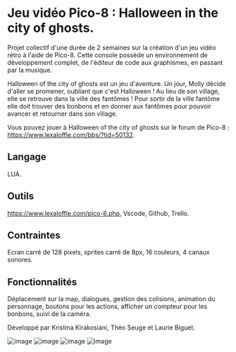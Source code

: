 # Jeu vidéo Pico-8 : Halloween in the city of ghosts.

Projet collectif d'une durée de 2 semaines sur la création d'un jeu vidéo rétro à l'aide de Pico-8.
Cette console possède un environnement de développement complet, de l'éditeur de code aux graphismes, en passant par la musique.

Halloween of the city of ghosts est un jeu d'aventure. Un jour, Molly décide d'aller se promener, oubliant que c'est Halloween ! Au lieu de son village, elle se retrouve dans la ville des fantômes ! Pour sortir de la ville fantôme elle doit trouver des bonbons et en donner aux fantômes pour pouvoir avancer et retourner dans son village.  

Vous pouvez jouer à Halloween of the city of ghosts sur le forum de Pico-8 : https://www.lexaloffle.com/bbs/?tid=50132.
  
## Langage
LUA.  

## Outils  
https://www.lexaloffle.com/pico-8.php, Vscode, Github, Trello.  

## Contraintes  
Ecran carré de 128 pixels, sprites carré de 8px, 16 couleurs, 4 canaux sonores.  

## Fonctionnalités  
Déplacement sur la map, dialogues, gestion des colisions, animation du personnage, boutons pour les actions, afficher un compteur pour les bonbons, suivi de la caméra.    

Développé par Kristina Kirakosiani, Théo Seuge et Laurie Biguet.  

![image](https://user-images.githubusercontent.com/115532041/216939523-82d8101e-b4cd-4270-8cea-1f7fb382ec62.png)
![image](https://user-images.githubusercontent.com/115532041/216940020-ff8c9047-2e59-4dad-a9f0-bae17cecb0d5.png)
![image](https://user-images.githubusercontent.com/115532041/216940361-79de3031-2c4e-42b3-ad84-453060dec339.png)
![image](https://user-images.githubusercontent.com/115532041/216943198-fb050b35-7e86-4e79-9741-50f290e57ee8.png)





